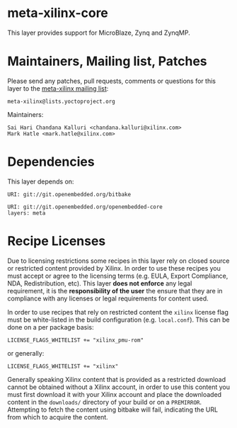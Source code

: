 meta-xilinx-core
================

This layer provides support for MicroBlaze, Zynq and ZynqMP.


Maintainers, Mailing list, Patches
==================================

Please send any patches, pull requests, comments or questions for this layer to
the [meta-xilinx mailing list](https://lists.yoctoproject.org/listinfo/meta-xilinx):

	meta-xilinx@lists.yoctoproject.org

Maintainers:

	Sai Hari Chandana Kalluri <chandana.kalluri@xilinx.com>
	Mark Hatle <mark.hatle@xilinx.com>

Dependencies
============

This layer depends on:

	URI: git://git.openembedded.org/bitbake

	URI: git://git.openembedded.org/openembedded-core
	layers: meta

Recipe Licenses
===============

Due to licensing restrictions some recipes in this layer rely on closed source
or restricted content provided by Xilinx. In order to use these recipes you must
accept or agree to the licensing terms (e.g. EULA, Export Compliance, NDA,
Redistribution, etc). This layer **does not enforce** any legal requirement, it
is the **responsibility of the user** the ensure that they are in compliance
with any licenses or legal requirements for content used.

In order to use recipes that rely on restricted content the `xilinx` license
flag must be white-listed in the build configuration (e.g. `local.conf`). This
can be done on a per package basis:

	LICENSE_FLAGS_WHITELIST += "xilinx_pmu-rom"

or generally:

	LICENSE_FLAGS_WHITELIST += "xilinx"

Generally speaking Xilinx content that is provided as a restricted download
cannot be obtained without a Xilinx account, in order to use this content you
must first download it with your Xilinx account and place the downloaded content
in the `downloads/` directory of your build or on a `PREMIRROR`. Attempting to
fetch the content using bitbake will fail, indicating the URL from which to
acquire the content.

